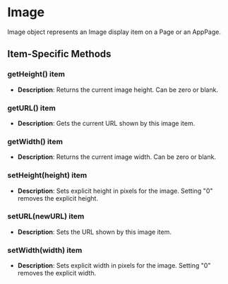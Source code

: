 # Image

Image object represents an Image display item on a Page or an AppPage.
## Item-Specific Methods

### getHeight() <Badge type="tip">item</Badge>

- **Description**: Returns the current image height. Can be zero or blank.

### getURL() <Badge type="tip">item</Badge>

- **Description**: Gets the current URL shown by this image item.

### getWidth() <Badge type="tip">item</Badge>

- **Description**: Returns the current image width. Can be zero or blank.

### setHeight(height) <Badge type="tip">item</Badge>

- **Description**: Sets explicit height in pixels for the image. Setting "0" removes the explicit height.

### setURL(newURL) <Badge type="tip">item</Badge>

- **Description**: Sets the URL shown by this image item.

### setWidth(width) <Badge type="tip">item</Badge>

- **Description**: Sets explicit width in pixels for the image. Setting "0" removes the explicit width.

<!--@include: ./common/functions.md -->

<!--@include: ./common/event_objects.md -->


<!--@include: ./common/events.md -->